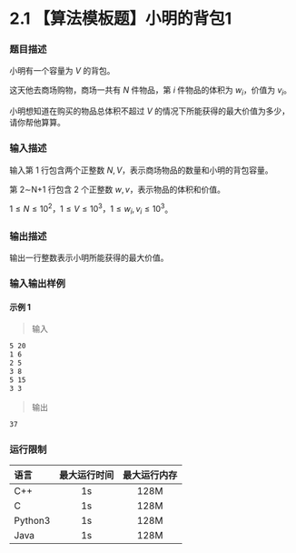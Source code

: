 # 2.1 【算法模板题】小明的背包1

### 题目描述

小明有一个容量为 $V$ 的背包。

这天他去商场购物，商场一共有 $N$ 件物品，第 $i$ 件物品的体积为 $w_i$​，价值为 $v_i$​。

小明想知道在购买的物品总体积不超过 $V$ 的情况下所能获得的最大价值为多少，请你帮他算算。

### 输入描述

输入第 1 行包含两个正整数 $N,V$，表示商场物品的数量和小明的背包容量。

第 2∼N+1 行包含 2 个正整数 $w,v$，表示物品的体积和价值。

$1≤N≤10^2，1≤V≤10^3，1≤w_i​,v_i​≤10^3$。

### 输出描述

输出一行整数表示小明所能获得的最大价值。

### 输入输出样例

#### 示例 1

> 输入

```txt
5 20
1 6
2 5
3 8
5 15
3 3 
```

> 输出

```txt
37
```

### 运行限制

| 语言      | 最大运行时间 | 最大运行内存 |
| :------ | :----: | :----: |
| C++     |   1s   |  128M  |
| C       |   1s   |  128M  |
| Python3 |   1s   |  128M  |
| Java    |   1s   |  128M  |